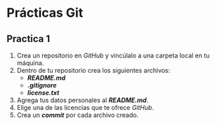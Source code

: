 # Prácticas Git

## Practica 1

1. Crea un repositorio en _GitHub_ y vincúlalo a una carpeta local en tu máquina.
1. Dentro de tu repositorio crea los siguientes archivos:
   - **_README.md_**
   - **_.gitignore_**
   - **_license.txt_**
1. Agrega tus datos personales al **_README.md_**.
1. Elige una de las licencias que te ofrece _GitHub_.
1. Crea un **_commit_** por cada archivo creado.
